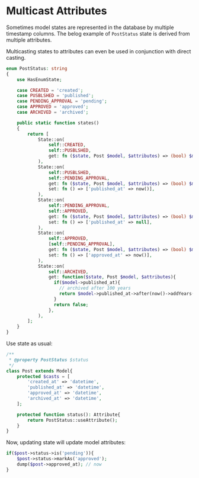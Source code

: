 # Multicast Attributes

Sometimes model states are represented in the database by multiple timestamp columns. The belog example of `PostStatus` state is derived from multiple attributes.

Multicasting states to attributes can even be used in conjunction with direct casting.

```php
enum PostStatus: string
{
    use HasEnumState;

    case CREATED = 'created';
    case PUSBLSHED = 'published';
    case PENDING_APPROVAL = 'pending';
    case APPROVED = 'approved';
    case ARCHIVED = 'archived';

    public static function states()
    {
        return [
            State::on(
                self::CREATED,
                self::PUSBLSHED,
                get: fn ($state, Post $model, $attributes) => (bool) $model->created_at && !$model->published_at
            ),
            State::on(
                self::PUSBLSHED,
                self::PENDING_APPROVAL,
                get: fn ($state, Post $model, $attributes) => (bool) $model->published_at,
                set: fn () => ['published_at' => now()],
            ),
            State::on(
                self::PENDING_APPROVAL,
                self::APPROVED,
                get: fn ($state, Post $model, $attributes) => (bool) $model->published_at && ! $model->approved_at,
                set: fn () => ['published_at' => null],
            ),
            State::on(
                self::APPROVED,
                [self::PENDING_APPROVAL],
                get: fn ($state, Post $model, $attributes) => (bool) $model->approved_at,
                set: fn () => ['approved_at' => now()],
            ),
            State::on(
                self::ARCHIVED,
                get: function($state, Post $model, $attributes){
                  if($model->published_at){
                    // archived after 100 years
                    return $model->published_at->after(now()->addYears(100));
                  }
                  return false;
                },
            ),
        ];
    }
}
```

Use state as usual:

```php
/**
 * @property PostStatus $status
 */
class Post extends Model{
    protected $casts = [
        'created_at' => 'datetime',
        'published_at' => 'datetime',
        'approved_at' => 'datetime',
        'archived_at' => 'datetime',
    ];

    protected function status(): Attribute{
        return PostStatus::useAttribute();
    }
}
```

Now, updating state will update model attributes:

```php
if($post->status->is('pending')){
    $post->status->markAs('approved');
    dump($post->approved_at); // now
}
```
